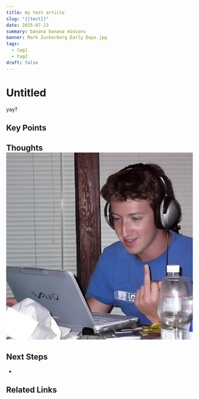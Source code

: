 ```yaml
---
title: my test article
slug: "{{test}}"
date: 2025-07-23
summary: banana banana minions
banner: Mark Zuckerberg Early Days.jpg
tags:
  - tag1
  - tag2
draft: false
---
```


# Untitled

yay?
## Key Points

## Thoughts![](../Users/shayaanazeem/Documents/Shayaan%20Portfolio/public/Mark%20Zuckerberg%20Early%20Days.jpg)

## Next Steps

- 

## Related Links
